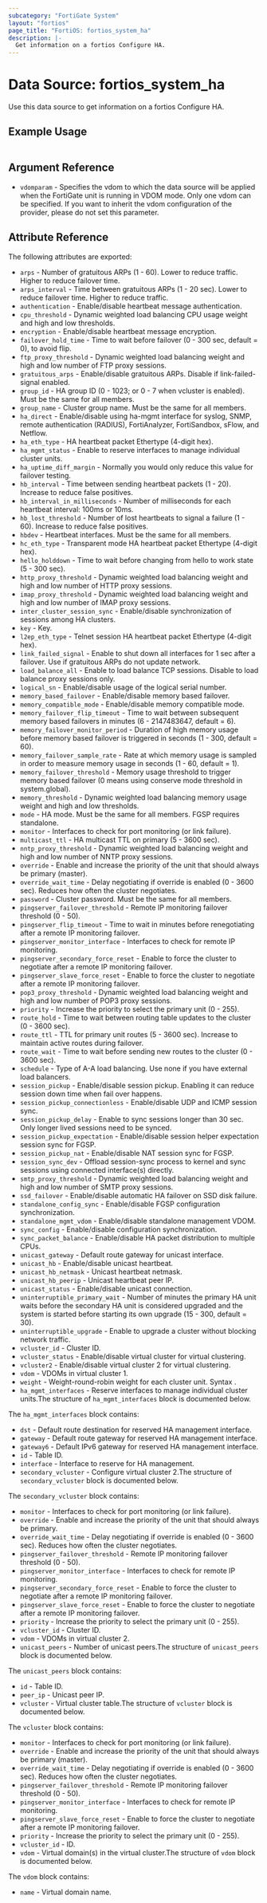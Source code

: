 ```yaml
---
subcategory: "FortiGate System"
layout: "fortios"
page_title: "FortiOS: fortios_system_ha"
description: |-
  Get information on a fortios Configure HA.
---
```


# Data Source: fortios_system_ha
Use this data source to get information on a fortios Configure HA.


## Example Usage

```hcl

```

## Argument Reference

* `vdomparam` - Specifies the vdom to which the data source will be applied when the FortiGate unit is running in VDOM mode. Only one vdom can be specified. If you want to inherit the vdom configuration of the provider, please do not set this parameter.

## Attribute Reference

The following attributes are exported:

* `arps` - Number of gratuitous ARPs (1 - 60). Lower to reduce traffic. Higher to reduce failover time.
* `arps_interval` - Time between gratuitous ARPs  (1 - 20 sec). Lower to reduce failover time. Higher to reduce traffic.
* `authentication` - Enable/disable heartbeat message authentication.
* `cpu_threshold` - Dynamic weighted load balancing CPU usage weight and high and low thresholds.
* `encryption` - Enable/disable heartbeat message encryption.
* `failover_hold_time` - Time to wait before failover (0 - 300 sec, default = 0), to avoid flip.
* `ftp_proxy_threshold` - Dynamic weighted load balancing weight and high and low number of FTP proxy sessions.
* `gratuitous_arps` - Enable/disable gratuitous ARPs. Disable if link-failed-signal enabled.
* `group_id` - HA group ID  (0 - 1023;  or 0 - 7 when vcluster is enabled). Must be the same for all members.
* `group_name` - Cluster group name. Must be the same for all members.
* `ha_direct` - Enable/disable using ha-mgmt interface for syslog, SNMP, remote authentication (RADIUS), FortiAnalyzer, FortiSandbox, sFlow, and Netflow.
* `ha_eth_type` - HA heartbeat packet Ethertype (4-digit hex).
* `ha_mgmt_status` - Enable to reserve interfaces to manage individual cluster units.
* `ha_uptime_diff_margin` - Normally you would only reduce this value for failover testing.
* `hb_interval` - Time between sending heartbeat packets (1 - 20). Increase to reduce false positives.
* `hb_interval_in_milliseconds` - Number of milliseconds for each heartbeat interval: 100ms or 10ms.
* `hb_lost_threshold` - Number of lost heartbeats to signal a failure (1 - 60). Increase to reduce false positives.
* `hbdev` - Heartbeat interfaces. Must be the same for all members.
* `hc_eth_type` - Transparent mode HA heartbeat packet Ethertype (4-digit hex).
* `hello_holddown` - Time to wait before changing from hello to work state (5 - 300 sec).
* `http_proxy_threshold` - Dynamic weighted load balancing weight and high and low number of HTTP proxy sessions.
* `imap_proxy_threshold` - Dynamic weighted load balancing weight and high and low number of IMAP proxy sessions.
* `inter_cluster_session_sync` - Enable/disable synchronization of sessions among HA clusters.
* `key` - Key.
* `l2ep_eth_type` - Telnet session HA heartbeat packet Ethertype (4-digit hex).
* `link_failed_signal` - Enable to shut down all interfaces for 1 sec after a failover. Use if gratuitous ARPs do not update network.
* `load_balance_all` - Enable to load balance TCP sessions. Disable to load balance proxy sessions only.
* `logical_sn` - Enable/disable usage of the logical serial number.
* `memory_based_failover` - Enable/disable memory based failover.
* `memory_compatible_mode` - Enable/disable memory compatible mode.
* `memory_failover_flip_timeout` - Time to wait between subsequent memory based failovers in minutes (6 - 2147483647, default = 6).
* `memory_failover_monitor_period` - Duration of high memory usage before memory based failover is triggered in seconds (1 - 300, default = 60).
* `memory_failover_sample_rate` - Rate at which memory usage is sampled in order to measure memory usage in seconds (1 - 60, default = 1).
* `memory_failover_threshold` - Memory usage threshold to trigger memory based failover (0 means using conserve mode threshold in system.global).
* `memory_threshold` - Dynamic weighted load balancing memory usage weight and high and low thresholds.
* `mode` - HA mode. Must be the same for all members. FGSP requires standalone.
* `monitor` - Interfaces to check for port monitoring (or link failure).
* `multicast_ttl` - HA multicast TTL on primary (5 - 3600 sec).
* `nntp_proxy_threshold` - Dynamic weighted load balancing weight and high and low number of NNTP proxy sessions.
* `override` - Enable and increase the priority of the unit that should always be primary (master).
* `override_wait_time` - Delay negotiating if override is enabled (0 - 3600 sec). Reduces how often the cluster negotiates.
* `password` - Cluster password. Must be the same for all members.
* `pingserver_failover_threshold` - Remote IP monitoring failover threshold (0 - 50).
* `pingserver_flip_timeout` - Time to wait in minutes before renegotiating after a remote IP monitoring failover.
* `pingserver_monitor_interface` - Interfaces to check for remote IP monitoring.
* `pingserver_secondary_force_reset` - Enable to force the cluster to negotiate after a remote IP monitoring failover.
* `pingserver_slave_force_reset` - Enable to force the cluster to negotiate after a remote IP monitoring failover.
* `pop3_proxy_threshold` - Dynamic weighted load balancing weight and high and low number of POP3 proxy sessions.
* `priority` - Increase the priority to select the primary unit (0 - 255).
* `route_hold` - Time to wait between routing table updates to the cluster (0 - 3600 sec).
* `route_ttl` - TTL for primary unit routes (5 - 3600 sec). Increase to maintain active routes during failover.
* `route_wait` - Time to wait before sending new routes to the cluster (0 - 3600 sec).
* `schedule` - Type of A-A load balancing. Use none if you have external load balancers.
* `session_pickup` - Enable/disable session pickup. Enabling it can reduce session down time when fail over happens.
* `session_pickup_connectionless` - Enable/disable UDP and ICMP session sync.
* `session_pickup_delay` - Enable to sync sessions longer than 30 sec. Only longer lived sessions need to be synced.
* `session_pickup_expectation` - Enable/disable session helper expectation session sync for FGSP.
* `session_pickup_nat` - Enable/disable NAT session sync for FGSP.
* `session_sync_dev` - Offload session-sync process to kernel and sync sessions using connected interface(s) directly.
* `smtp_proxy_threshold` - Dynamic weighted load balancing weight and high and low number of SMTP proxy sessions.
* `ssd_failover` - Enable/disable automatic HA failover on SSD disk failure.
* `standalone_config_sync` - Enable/disable FGSP configuration synchronization.
* `standalone_mgmt_vdom` - Enable/disable standalone management VDOM.
* `sync_config` - Enable/disable configuration synchronization.
* `sync_packet_balance` - Enable/disable HA packet distribution to multiple CPUs.
* `unicast_gateway` - Default route gateway for unicast interface.
* `unicast_hb` - Enable/disable unicast heartbeat.
* `unicast_hb_netmask` - Unicast heartbeat netmask.
* `unicast_hb_peerip` - Unicast heartbeat peer IP.
* `unicast_status` - Enable/disable unicast connection.
* `uninterruptible_primary_wait` - Number of minutes the primary HA unit waits before the secondary HA unit is considered upgraded and the system is started before starting its own upgrade (15 - 300, default = 30).
* `uninterruptible_upgrade` - Enable to upgrade a cluster without blocking network traffic.
* `vcluster_id` - Cluster ID.
* `vcluster_status` - Enable/disable virtual cluster for virtual clustering.
* `vcluster2` - Enable/disable virtual cluster 2 for virtual clustering.
* `vdom` - VDOMs in virtual cluster 1.
* `weight` - Weight-round-robin weight for each cluster unit. Syntax <priority> <weight>.
* `ha_mgmt_interfaces` - Reserve interfaces to manage individual cluster units.The structure of `ha_mgmt_interfaces` block is documented below.

The `ha_mgmt_interfaces` block contains:

* `dst` - Default route destination for reserved HA management interface.
* `gateway` - Default route gateway for reserved HA management interface.
* `gateway6` - Default IPv6 gateway for reserved HA management interface.
* `id` - Table ID.
* `interface` - Interface to reserve for HA management.
* `secondary_vcluster` - Configure virtual cluster 2.The structure of `secondary_vcluster` block is documented below.

The `secondary_vcluster` block contains:

* `monitor` - Interfaces to check for port monitoring (or link failure).
* `override` - Enable and increase the priority of the unit that should always be primary.
* `override_wait_time` - Delay negotiating if override is enabled (0 - 3600 sec). Reduces how often the cluster negotiates.
* `pingserver_failover_threshold` - Remote IP monitoring failover threshold (0 - 50).
* `pingserver_monitor_interface` - Interfaces to check for remote IP monitoring.
* `pingserver_secondary_force_reset` - Enable to force the cluster to negotiate after a remote IP monitoring failover.
* `pingserver_slave_force_reset` - Enable to force the cluster to negotiate after a remote IP monitoring failover.
* `priority` - Increase the priority to select the primary unit (0 - 255).
* `vcluster_id` - Cluster ID.
* `vdom` - VDOMs in virtual cluster 2.
* `unicast_peers` - Number of unicast peers.The structure of `unicast_peers` block is documented below.

The `unicast_peers` block contains:

* `id` - Table ID.
* `peer_ip` - Unicast peer IP.
* `vcluster` - Virtual cluster table.The structure of `vcluster` block is documented below.

The `vcluster` block contains:

* `monitor` - Interfaces to check for port monitoring (or link failure).
* `override` - Enable and increase the priority of the unit that should always be primary (master).
* `override_wait_time` - Delay negotiating if override is enabled (0 - 3600 sec). Reduces how often the cluster negotiates.
* `pingserver_failover_threshold` - Remote IP monitoring failover threshold (0 - 50).
* `pingserver_monitor_interface` - Interfaces to check for remote IP monitoring.
* `pingserver_slave_force_reset` - Enable to force the cluster to negotiate after a remote IP monitoring failover.
* `priority` - Increase the priority to select the primary unit (0 - 255).
* `vcluster_id` - ID.
* `vdom` - Virtual domain(s) in the virtual cluster.The structure of `vdom` block is documented below.

The `vdom` block contains:

* `name` - Virtual domain name.
